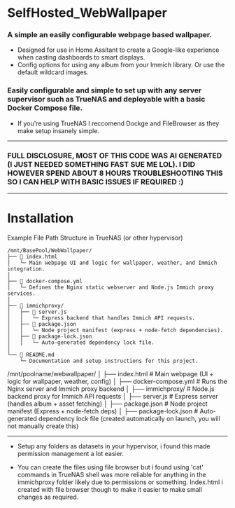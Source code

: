 # SelfHosted_WebWallpaper
### A simple an easily configurable webpage based wallpaper. 


- Designed for use in Home Assitant to create a Google-like experience when casting dashboards to smart displays.
- Config options for using any album from your Immich library. Or use the default wildcard images.







### Easily configurable and simple to set up with any server supervisor such as TrueNAS and deployable with a basic Docker Compose file.


- If you're using TrueNAS I reccomend Dockge and FileBrowser as they make setup insanely simple.

___________________________________________________________________________________________________________

### FULL DISCLOSURE, MOST OF THIS CODE WAS AI GENERATED (I JUST NEEDED SOMETHING FAST SUE ME LOL). I DID HOWEVER SPEND ABOUT 8 HOURS TROUBLESHOOTING THIS SO I CAN HELP WITH BASIC ISSUES IF REQUIRED :)

________________________________________________________________________________________________________________


# Installation

Example File Path Structure in TrueNAS (or other hypervisor)



```text
/mnt/BasePool/WebWallpaper/
├── 📄 index.html
│   └─ Main webpage UI and logic for wallpaper, weather, and Immich integration.
│
├── 🐋 docker-compose.yml
│   └─ Defines the Nginx static webserver and Node.js Immich proxy services.
│
├── 📂 immichproxy/
│   ├── 📄 server.js
│   │   └─ Express backend that handles Immich API requests.
│   ├── 📄 package.json
│   │   └─ Node project manifest (express + node-fetch dependencies).
│   ├── 📄 package-lock.json
│   │   └─ Auto-generated dependency lock file.
│
└── 📘 README.md
    └─ Documentation and setup instructions for this project.
```

/mnt/poolname/webwallpaper/
│
├── index.html                # Main webpage (UI + logic for wallpaper, weather, config)
│
├── docker-compose.yml        # Runs the Nginx server and Immich proxy backend
│
├── immichproxy/              # Node.js backend proxy for Immich API requests
│   ├── server.js             # Express server (handles album + asset fetching)
│   ├── package.json          # Node project manifest (Express + node-fetch deps)
│   ├── package-lock.json     # Auto-generated dependency lock file (created automatically on launch, you will not manually create this)


_______________________________________________________________________________________________________________

- Setup any folders as datasets in your hypervisor, i found this made permission management a lot easier.

- You can create the files using file browser but i found using 'cat' commands in TrueNAS shell was more reliable for anything in the immichproxy folder likely due to permissions or something. Index.html i created with file browser though to make it easier to make small changes as required.
